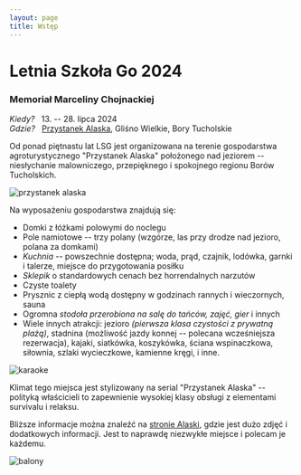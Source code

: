 ```yaml
---
layout: page
title: Wstęp
---
```


# Letnia Szkoła Go 2024

### Memoriał Marceliny Chojnackiej

*Kiedy?* &nbsp; 13. -- 28. lipca 2024  
*Gdzie?* &nbsp; [Przystanek Alaska](https://www.google.com/maps?q=glisno+wielkie+3,+lipnica), Gliśno Wielkie, Bory Tucholskie  

Od ponad piętnastu lat LSG jest organizowana na terenie gospodarstwa agroturystycznego "Przystanek Alaska" położonego nad jeziorem -- niesłychanie malowniczego, przepięknego i spokojnego regionu Borów Tucholskich.

![przystanek alaska](/public/palaska2021.jpg)

Na wyposażeniu gospodarstwa znajdują się:

- Domki z łóżkami polowymi do noclegu
- Pole namiotowe -- trzy polany (wzgórze, las przy drodze nad jezioro, polana za domkami)
- *Kuchnia* -- powszechnie dostępna; woda, prąd, czajnik, lodówka, garnki i talerze, miejsce do przygotowania posiłku
- *Sklepik* o standardowych cenach bez horrendalnych narzutów
- Czyste toalety
- Prysznic z ciepłą wodą dostępny w godzinach rannych i wieczornych, sauna
- Ogromna *stodoła przerobiona na salę do tańców, zajęć, gier* i innych
- Wiele innych atrakcji: jezioro *(pierwsza klasa czystości z prywatną plażą)*, stadnina (możliwość jazdy konnej -- polecana wcześniejsza rezerwacja), kajaki, siatkówka, koszykówka, ściana wspinaczkowa, siłownia, szlaki wycieczkowe, kamienne kręgi, i inne.

![karaoke](/public/karaoke.jpg)

Klimat tego miejsca jest stylizowany na serial "Przystanek Alaska" -- polityką właścicieli to zapewnienie wysokiej klasy obsługi z elementami survivalu i relaksu.

Bliższe informacje można znaleźć na [stronie Alaski](http://www.alaska.sundar.pl/), gdzie jest dużo zdjęć i dodatkowych informacji. Jest to naprawdę niezwykłe miejsce i polecam je każdemu.

![balony](/public/balony.jpg)
